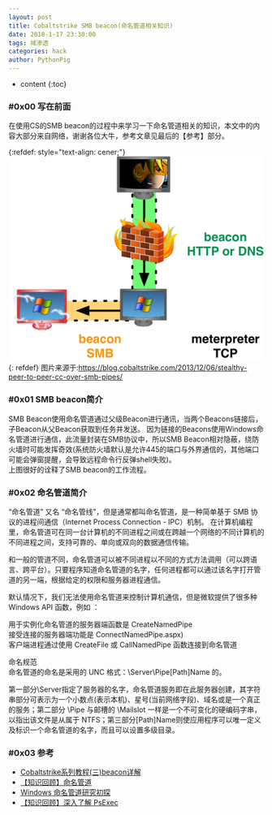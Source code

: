 ```yaml
---
layout: post
title: Cobaltstrike SMB beacon(命名管道相关知识) 
date: 2018-1-17 23:30:00
tags: 域渗透
categories: hack 
author: PythonPig
---
```

* content
{:toc}


### \#0x00 写在前面 
在使用CS的SMB beacon的过程中来学习一下命名管道相关的知识，本文中的内容大部分来自网络，谢谢各位大牛，参考文章见最后的【参考】部分。  

{:refdef: style="text-align: cener;"}
![smb beacon](https://github.com/PythonPig/PythonPig.github.io/blob/master/images/Cobaltstrike%20SMB%20beacon(命名管道相关知识)%20/smb%20beacon.png?raw=true)
{: refdef}
图片来源于:https://blog.cobaltstrike.com/2013/12/06/stealthy-peer-to-peer-cc-over-smb-pipes/


### \#0x01 SMB beacon简介
SMB Beacon使用命名管道通过父级Beacon进行通讯，当两个Beacons链接后，子Beacon从父Beacon获取到任务并发送。
因为链接的Beacons使用Windows命名管道进行通信，此流量封装在SMB协议中，所以SMB Beacon相对隐蔽，绕防火墙时可能发挥奇效(系统防火墙默认是允许445的端口与外界通信的，其他端口可能会弹窗提醒，会导致远程命令行反弹shell失败)。  
上图很好的诠释了SMB beacon的工作流程。  

### \#0x02 命名管道简介
“命名管道” 又名 “命名管线”，但是通常都叫命名管道，是一种简单基于 SMB 协议的进程间通信（Internet Process Connection - IPC）机制。 在计算机编程里，命名管道可在同一台计算机的不同进程之间或在跨越一个网络的不同计算机的不同进程之间，支持可靠的、单向或双向的数据通信传输。  

和一般的管道不同，命名管道可以被不同进程以不同的方式方法调用（可以跨语言、跨平台）。只要程序知道命名管道的名字，任何进程都可以通过该名字打开管道的另一端，根据给定的权限和服务器进程通信。  

默认情况下，我们无法使用命名管道来控制计算机通信，但是微软提供了很多种 Windows API 函数，例如 ：  

用于实例化命名管道的服务器端函数是 CreateNamedPipe  
接受连接的服务器端功能是 ConnectNamedPipe.aspx)  
客户端进程通过使用 CreateFile 或 CallNamedPipe 函数连接到命名管道  

命名规范  
命名管道的命名是采用的 UNC 格式：\\Server\Pipe\[Path]Name 的。  

第一部分\\Server指定了服务器的名字，命名管道服务即在此服务器创建，其字符串部分可表示为一个小数点(表示本机)、星号(当前网络字段)、域名或是一个真正的服务；第二部分 \Pipe 与邮槽的 \Mailslot 一样是一个不可变化的硬编码字串，以指出该文件是从属于 NTFS；第三部分[Path]Name则使应用程序可以唯一定义及标识一个命名管道的名字，而且可以设置多级目录。  
 

### \#0x03 参考
* [Cobaltstrike系列教程(三)beacon详解](https://blog.csdn.net/qq_26091745/article/details/98103437)
* [【知识回顾】命名管道](https://rcoil.me/2019/11/%E3%80%90%E7%9F%A5%E8%AF%86%E5%9B%9E%E9%A1%BE%E3%80%91%E5%91%BD%E5%90%8D%E7%AE%A1%E9%81%93/)
* [Windows 命名管道研究初探](https://www.anquanke.com/post/id/190207#h2-0)
* [【知识回顾】深入了解 PsExec](https://rcoil.me/2019/08/%E3%80%90%E7%9F%A5%E8%AF%86%E5%9B%9E%E9%A1%BE%E3%80%91%E6%B7%B1%E5%85%A5%E4%BA%86%E8%A7%A3%20PsExec/)
